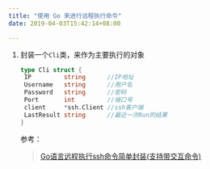 ```yaml
---
title: "使用 Go 来进行远程执行命令"
date: 2019-04-03T15:42:14+08:00

---
```


1. 封装一个``Cli``类，来作为主要执行的对象

   ```go
   type Cli struct {
   	IP         string      //IP地址
   	Username   string      //用户名
   	Password   string      //密码
   	Port       int         //端口号
   	client     *ssh.Client //ssh客户端
   	LastResult string      //最近一次Run的结果
   }
   ```

   参考：

   > [Go语言远程执行ssh命令简单封装(支持带交互命令)](https://www.cnblogs.com/chenqionghe/p/8267326.html)